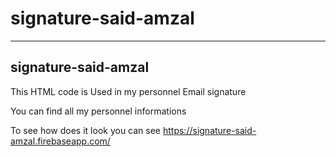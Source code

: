 # signature-said-amzal
-------------------------
signature-said-amzal
-------------------------

This HTML code is Used in my personnel Email signature

You can find all my personnel informations 

To see how does it look you can see https://signature-said-amzal.firebaseapp.com/
